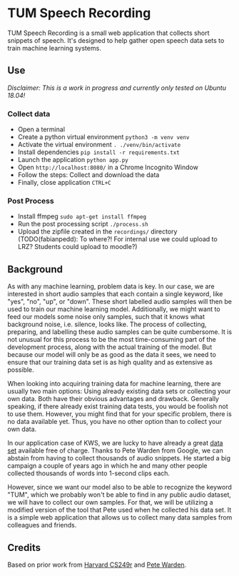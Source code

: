 # TUM Speech Recording

TUM Speech Recording is a small web application that collects short snippets of speech. It's designed to help gather open speech data sets to train machine learning systems.

## Use

*Disclaimer: This is a work in progress and currently only tested on Ubuntu 18.04!*

### Collect data
- Open a terminal
- Create a python virtual environment `python3 -m venv venv`
- Activate the virtual environment `. ./venv/bin/activate`
- Install dependencies `pip install -r requirements.txt`
- Launch the application `python app.py`
- Open `http://localhost:8080/` in a Chrome Incognito Window
- Follow the steps: Collect and download the data
- Finally, close application `CTRL+C`

### Post Process
- Install ffmpeg `sudo apt-get install ffmpeg`
- Run the post processing script `./process.sh`
- Upload the zipfile created in the `recordings/` directory (TODO(fabianpedd): To where?! For internal use we could upload to LRZ? Students could upload to moodle?)

## Background
As with any machine learning, problem data is key. In our case, we are interested in short audio samples that each contain a single keyword, like "yes", "no", "up", or "down". These short labelled audio samples will then be used to train our machine learning model. Additionally, we might want to feed our models some noise only samples, such that it knows what background noise, i.e. silence, looks like. The process of collecting, preparing, and labelling these audio samples can be quite cumbersome. It is not unusual for this process to be the most time-consuming part of the development process, along with the actual training of the model. But because our model will only be as good as the data it sees, we need to ensure that our training data set is as high quality and as extensive as possible.

When looking into acquiring training data for machine learning, there are usually two main options: Using already existing data sets or collecting your own data. Both have their obvious advantages and drawback. Generally speaking, if there already exist training data tests, you would be foolish not to use them. However, you might find that for your specific problem, there is no data available yet. Thus, you have no other option than to collect your own data.

In our application case of KWS, we are lucky to have already a great [data set](https://arxiv.org/pdf/1804.03209.pdf) available free of charge. Thanks to Pete Warden from Google, we can abstain from having to collect thousands of audio snippets. He started a big campaign a couple of years ago in which he and many other people collected thousands of words into 1-second clips each.

However, since we want our model also to be able to recognize the keyword "TUM", which we probably won't be able to find in any public audio dataset, we will have to collect our own samples. For that, we will be utilizing a modified version of the tool that Pete used when he collected his data set. It is a simple web application that allows us to collect many data samples from colleagues and friends.

## Credits
Based on prior work from [Harvard CS249r](https://github.com/tinyMLx/open-speech-recording) and [Pete Warden](https://github.com/petewarden/open-speech-recording).  
